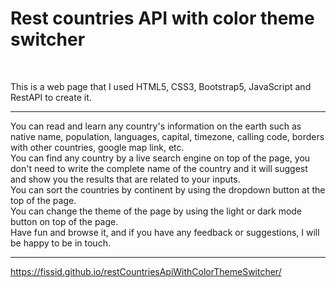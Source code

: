 <h1>Rest countries API with color theme switcher</h1> </br>

This is a web page that I used HTML5, CSS3, Bootstrap5, JavaScript and RestAPI to create it.</br> <hr>
You can read and learn any country's information on the earth such as native name, population, languages, capital, timezone, calling code, borders with other countries, google map link, etc. </br>
You can find any country by a live search engine on top of the page, you don't need to write the complete name of the country and it will suggest and show you the results that are related to your inputs. </br>
You can sort the countries by continent by using the dropdown button at the top of the page. </br>
You can change the theme of the page by using the light or dark mode button on top of the page. </br>
Have fun and browse it, and if you have any feedback or suggestions, I will be happy to be in touch. </br> <hr>
https://fissid.github.io/restCountriesApiWithColorThemeSwitcher/
